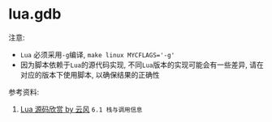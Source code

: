 # lua.gdb

注意:    
* `Lua` 必须采用`-g`编译, `make linux MYCFLAGS='-g'`    
* 因为脚本依赖于`Lua`的源代码实现, 不同`Lua`版本的实现可能会有一些差异, 请在对应的版本下使用脚本, 以确保结果的正确性    

参考资料:
1. [Lua 源码欣赏 by 云风](https://www.codingnow.com/temp/readinglua.pdf) `6.1 栈与调用信息 `
